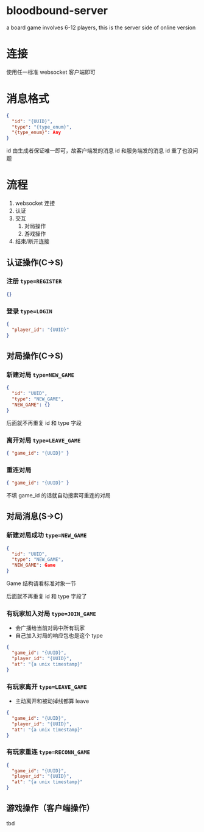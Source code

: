 # bloodbound-server

a board game involves 6-12 players, this is the server side of online version

# 连接

使用任一标准 websocket 客户端即可

# 消息格式

```json
{
  "id": "{UUID}",
  "type": "{type_enum}",
  "{type_enum}": Any
}
```

id 由生成者保证唯一即可，故客户端发的消息 id 和服务端发的消息 id 重了也没问题

# 流程

1. websocket 连接
2. 认证
3. 交互
   1. 对局操作
   2. 游戏操作
4. 结束/断开连接

## 认证操作(C->S)

### 注册 `type=REGISTER`

```json
{}
```

### 登录 `type=LOGIN`

```json
{
  "player_id": "{UUID}"
}
```

## 对局操作(C->S)

### 新建对局 `type=NEW_GAME`

```json
{
  "id": "UUID",
  "type": "NEW_GAME",
  "NEW_GAME": {}
}
```

后面就不再重复 id 和 type 字段

### 离开对局 `type=LEAVE_GAME`

```json
{ "game_id": "{UUID}" }
```

### 重连对局

```json
{ "game_id": "{UUID}" }
```

不填 game_id 的话就自动搜索可重连的对局

## 对局消息(S->C)

### 新建对局成功 `type=NEW_GAME`

```json
{
  "id": "UUID",
  "type": "NEW_GAME",
  "NEW_GAME": Game
}
```

Game 结构请看标准对象一节

后面就不再重复 id 和 type 字段了

### 有玩家加入对局 `type=JOIN_GAME`

- 会广播给当前对局中所有玩家
- 自己加入对局的响应包也是这个 type

```json
{
  "game_id": "{UUID}",
  "player_id": "{UUID}",
  "at": "{a unix timestamp}"
}
```

### 有玩家离开 `type=LEAVE_GAME`

- 主动离开和被动掉线都算 leave

```json
{
  "game_id": "{UUID}",
  "player_id": "{UUID}",
  "at": "{a unix timestamp}"
}
```

### 有玩家重连 `type=RECONN_GAME`

```json
{
  "game_id": "{UUID}",
  "player_id": "{UUID}",
  "at": "{a unix timestamp}"
}
```

## 游戏操作（客户端操作）

tbd
